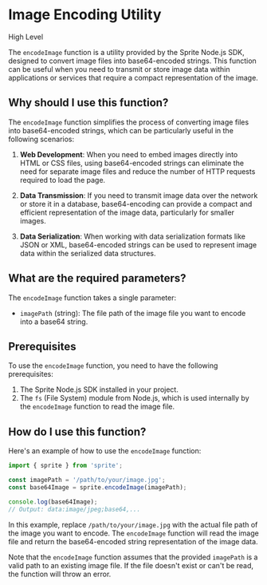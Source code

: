 
  
  # **Image Encoding Utility**

High Level

The `encodeImage` function is a utility provided by the Sprite Node.js SDK, designed to convert image files into base64-encoded strings. This function can be useful when you need to transmit or store image data within applications or services that require a compact representation of the image.

## Why should I use this function?

The `encodeImage` function simplifies the process of converting image files into base64-encoded strings, which can be particularly useful in the following scenarios:

1. **Web Development**: When you need to embed images directly into HTML or CSS files, using base64-encoded strings can eliminate the need for separate image files and reduce the number of HTTP requests required to load the page.

2. **Data Transmission**: If you need to transmit image data over the network or store it in a database, base64-encoding can provide a compact and efficient representation of the image data, particularly for smaller images.

3. **Data Serialization**: When working with data serialization formats like JSON or XML, base64-encoded strings can be used to represent image data within the serialized data structures.

## What are the required parameters?

The `encodeImage` function takes a single parameter:

- `imagePath` (string): The file path of the image file you want to encode into a base64 string.

## Prerequisites

To use the `encodeImage` function, you need to have the following prerequisites:

1. The Sprite Node.js SDK installed in your project.
2. The `fs` (File System) module from Node.js, which is used internally by the `encodeImage` function to read the image file.

## How do I use this function?

Here's an example of how to use the `encodeImage` function:

```javascript
import { sprite } from 'sprite';

const imagePath = '/path/to/your/image.jpg';
const base64Image = sprite.encodeImage(imagePath);

console.log(base64Image);
// Output: data:image/jpeg;base64,...
```

In this example, replace `/path/to/your/image.jpg` with the actual file path of the image you want to encode. The `encodeImage` function will read the image file and return the base64-encoded string representation of the image data.

Note that the `encodeImage` function assumes that the provided `imagePath` is a valid path to an existing image file. If the file doesn't exist or can't be read, the function will throw an error.
  
  